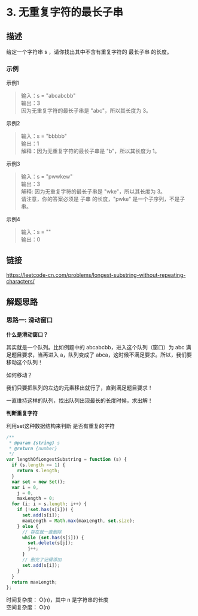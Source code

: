 # 3. 无重复字符的最长子串
## 描述
给定一个字符串 s ，请你找出其中不含有重复字符的 最长子串 的长度。           

### 示例
示例1   
> 输入：s = "abcabcbb"         
> 输出：3  
> 因为无重复字符的最长子串是 "abc"，所以其长度为 3。         

示例2   
> 输入：s = "bbbbb"                  
> 输出：1   
> 解释：因为无重复字符的最长子串是 "b"，所以其长度为 1。    

示例3   
> 输入：s = "pwwkew"         
> 输出：3  
> 解释: 因为无重复字符的最长子串是 "wke"，所以其长度为 3。   
     请注意，你的答案必须是 子串 的长度，"pwke" 是一个子序列，不是子串。         

示例4   
> 输入：s = ""                  
> 输出：0      


## 链接
https://leetcode-cn.com/problems/longest-substring-without-repeating-characters/               

## 解题思路   
### 思路一: 滑动窗口    
**什么是滑动窗口？**   

其实就是一个队列。比如例题中的 abcabcbb，进入这个队列（窗口）为 abc 满足题目要求，当再进入 a，队列变成了 abca，这时候不满足要求。所以，我们要移动这个队列！

如何移动？

我们只要把队列的左边的元素移出就行了，直到满足题目要求！

一直维持这样的队列，找出队列出现最长的长度时候，求出解！   

**判断重复字符**    

利用set这种数据结构来判断 是否有重复的字符

```javascript
/**
 * @param {string} s
 * @return {number}
 */
var lengthOfLongestSubstring = function (s) {
  if (s.length <= 1) {
    return s.length;
  }
  var set = new Set();
  var i = 0,
    j = 0,
    maxLength = 0;
  for (i; i < s.length; i++) {
    if (!set.has(s[i])) {
      set.add(s[i]);
      maxLength = Math.max(maxLength, set.size);
    } else {
      // 存在就一直删除
      while (set.has(s[i])) {
        set.delete(s[j]);
        j++;
      }
      // 删完了记得添加
      set.add(s[i]);
    }
  }
  return maxLength;
};
```
时间复杂度： O(n)，其中 n 是字符串的长度    
空间复杂度： O(n)    

